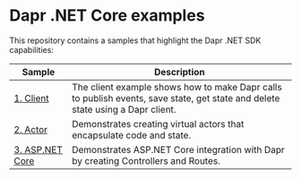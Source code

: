 # Dapr .NET Core examples

This repository contains a samples that highlight the Dapr .NET SDK capabilities:

| Sample                           | Description                                                                                                                                                                                    |
|----------------------------------|------------------------------------------------------------------------------------------------------------------------------------------------------------------------------------------------|
| [1. Client](./Client/DaprClient) | The client example shows how to make Dapr calls to publish events, save state, get state and delete state using a Dapr client.                                                   
| [2. Actor](./Actor)              | Demonstrates creating virtual actors that encapsulate code and state.                                                                                                  |
| [3. ASP.NET Core](./AspNetCore)  | Demonstrates ASP.NET Core integration with Dapr by creating Controllers and Routes.                                                    
